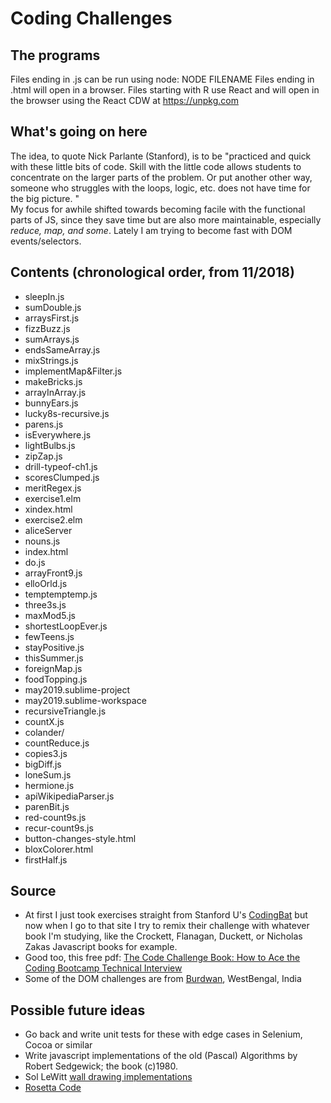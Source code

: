 # Coding Challenges

## The programs
Files ending in .js can be run using node:   NODE FILENAME
Files ending in .html will open in a browser.
Files starting with R use React and will open in the browser using the React CDW at https://unpkg.com 

## What's going on here
The idea, to quote Nick Parlante (Stanford), is to be "practiced and quick with these little bits of code. Skill with the little code allows students to concentrate on the larger parts of the problem. Or put another other way, someone who struggles with the loops, logic, etc. does not have time for the big picture. "<br>
My focus for awhile shifted towards becoming facile with the functional parts of JS, since they save time but are also more maintainable, especially <i>reduce, map, and some</i>.  Lately I am trying to become fast with DOM events/selectors.  

## Contents (chronological order, from 11/2018) 
* sleepIn.js
* sumDouble.js
* arraysFirst.js
* fizzBuzz.js
* sumArrays.js
* endsSameArray.js
* mixStrings.js
* implementMap&Filter.js
* makeBricks.js
* arrayInArray.js
* bunnyEars.js
* lucky8s-recursive.js
* parens.js
* isEverywhere.js
* lightBulbs.js
* zipZap.js
* drill-typeof-ch1.js
* scoresClumped.js
* meritRegex.js
* exercise1.elm
* xindex.html
* exercise2.elm
* aliceServer
* nouns.js
* index.html
* do.js
* arrayFront9.js
* elloOrld.js
* temptemptemp.js
* three3s.js
* maxMod5.js
* shortestLoopEver.js
* fewTeens.js
* stayPositive.js
* thisSummer.js
* foreignMap.js
* foodTopping.js
* may2019.sublime-project
* may2019.sublime-workspace
* recursiveTriangle.js
* countX.js
* colander/
* countReduce.js
* copies3.js
* bigDiff.js
* loneSum.js
* hermione.js
* apiWikipediaParser.js
* parenBit.js
* red-count9s.js
* recur-count9s.js
* button-changes-style.html
* bloxColorer.html
* firstHalf.js

## Source
* At first I just took exercises straight from Stanford U's [CodingBat](http://codingbat.com) but now when I go to that site I try to remix their challenge with whatever book I'm studying, like the Crockett, Flanagan, Duckett, or Nicholas Zakas Javascript books for example.
* Good too, this free pdf:  [The Code Challenge Book: How to Ace the Coding Bootcamp Technical Interview](   https://coderbyte.com/ebook)
* Some of the DOM challenges are from [Burdwan](https://www.w3resource.com/javascript-exercises/javascript-dom-exercises.php), WestBengal, India
## Possible future ideas
* Go back and write unit tests for these with edge cases in Selenium, Cocoa or similar
* Write javascript implementations of the old (Pascal) Algorithms by Robert Sedgewick; the book (c)1980.
* Sol LeWitt [wall drawing implementations](https://solvingsol.com/solutions/)
* [Rosetta Code](http://rosettacode.org/wiki/Rosetta_Code)


